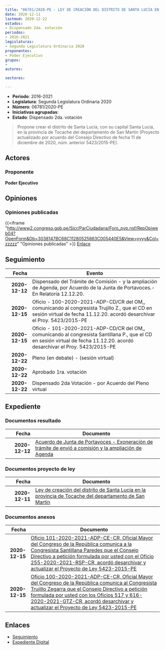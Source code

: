 ```yaml
---
title: "06781/2020-PE - LEY DE CREACIÓN DEL DISTRITO DE SANTA LUCÍA EN LA PROVINCIA DE TOCACHE DEL DEPARTAMENTO DE SAN MARTÍN"
date: 2020-12-11
lastmod: 2020-12-22
estados:
- Dispensado 2da. votación
periodos:
- 2016-2021
legislaturas:
- Segunda Legislatura Ordinaria 2020
proponentes:
- Poder Ejecutivo
grupos:
- 
autores:

sectores:

---
```

- **Periodo**: 2016-2021
- **Legislatura**: Segunda Legislatura Ordinaria 2020
- **Número**: 06781/2020-PE
- **Iniciativas agrupadas**: 
- **Estado**: Dispensado 2da. votación

> Propone crear el distrito de Santa Lucía, con su capital Santa Lucía, en la provincia de Tocache del departamento de San Martín (Proyecto actualizado por acuerdo del Consejo Directivo de fecha 11 de diciembre de 2020, núm. anterior 5423/2015-PE).


## Actores

### Proponente

**Poder Ejecutivo**

## Opiniones

### Opiniones publicadas

{{<iframe "http://www2.congreso.gob.pe/Sicr/ParCiudadana/Foro_pvp.nsf/RepOpiweb04?OpenForm&Db=3038147BC68C11280525863C005440E5&View=yyyy&Col=zzzzz" "Opiniones publicadas" >}}
[Enlace](http://www2.congreso.gob.pe/Sicr/ParCiudadana/Foro_pvp.nsf/RepOpiweb04?OpenForm&Db=3038147BC68C11280525863C005440E5&View=yyyy&Col=zzzzz)


## Seguimiento

| Fecha | Evento |
|------:|--------|
| **2020-12-12** | Dispensado del Trámite de Comisión - y la ampliación de Agenda, por Acuerdo de la Junta de Portavoces.-En Relatoría 12.12.20. |
| **2020-12-15** | Oficio - 100-2020-2021-ADP-CD/CR del OM,, comunicando al congresista Trujillo Z., que el CD en sesión virtual de fecha 11.12.20. acordó desarchivar el Proy. 5423/2015-PE |
| **2020-12-15** | Oficio - 101-2020-2021-ADP-CD/CR del OM,, comunicando al congresista Santillana P., que el CD en sesión virtual de fecha 11.12.20. acordó desarchivar el Proy. 5423/2015-PE |
| **2020-12-22** | Pleno (en debate) - (sesión virtual) |
| **2020-12-22** | Aprobado 1ra. votación |
| **2020-12-22** | Dispensado 2da Votación - por Acuerdo del Pleno virtual |

## Expediente

### Documentos resultado

| Fecha | Documento |
|------:|-----------|
| **2020-12-12** | [Acuerdo de Junta de Portavoces - Exoneración de trámite de envió a comisión y la ampliación de Agenda](http://www.leyes.congreso.gob.pe/Documentos/2016_2021/Acuerdos/Junta_Portavoces/AJP06781-20201212.pdf) |

### Documentos proyecto de ley

| Fecha | Documento |
|------:|-----------|
| **2020-12-11** | [Ley de creación del distrito de Santa Lucía en la provincia de Tocache del departamento de San Martín](https://leyes.congreso.gob.pe/Documentos/2016_2021/Proyectos_de_Ley_y_de_Resoluciones_Legislativas/PL06781-20201211.pdf) |

### Documentos anexos

| Fecha | Documento |
|------:|-----------|
| **2020-12-15** | [Oficio 101-2020-2021-ADP-CE-CR, Oficial Mayor del Congreso de la República comunica a la Congresista Santillana Paredes que el Consejo Directivo a petición formulada por usted con el Oficio 255-2020-2021-RSP-CR, acordó desarchivar y actualizar el Proyecto de Ley 5423-2015-PE](http://www.leyes.congreso.gob.pe/Documentos/2016_2021/Oficios/Oficialia_Mayor/OFICIO-101-2020-2021-ADP-CD-CR.pdf) |
| **2020-12-15** | [Oficio 100-2020-2021-ADP-CE-CR, Oficial Mayor del Congreso de la República comunica al Congresista Trujillo Zegarra que el Consejo Directivo a petición formulada por usted con los Oficios 517 y 616-2020-2021-GTZ-CR, acordó desarchivar y actualizar el Proyecto de Ley 5423-2015-PE](http://www.leyes.congreso.gob.pe/Documentos/2016_2021/Oficios/Oficialia_Mayor/OFICIO-100-2020-2021-ADP-CD-CR.pdf) |

## Enlaces

- [Seguimiento](http://www2.congreso.gob.pe/Sicr/TraDocEstProc/CLProLey2016.nsf/f7fff46988ca05b1052578e100829cc7/712340672c1049690525863c001a3788?OpenDocument)
- [Expediente Digital](http://www2.congreso.gob.pe/Sicr/TraDocEstProc/Expvirt_2011.nsf/visbusqptramdoc1621/06781?opendocument)

